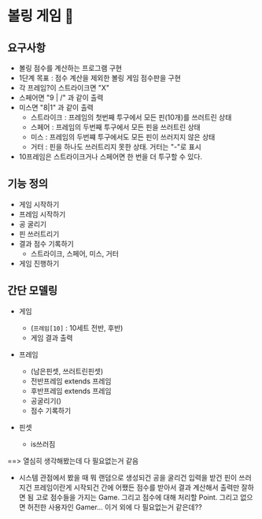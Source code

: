 # 볼링 게임 🎳

## 요구사항

- 볼링 점수를 계산하는 프로그램 구현
- 1단계 목표 : 점수 계산을 제외한 볼링 게임 점수판을 구현
- 각 프레임?이 스트라이크면 "X"
- 스페어면 "9 | /" 과 같이 출력
- 미스면 "8|1" 과 같이 출력
  - 스트라이크 : 프레임의 첫번째 투구에서 모든 핀(10개)를 쓰러트린 상태
  - 스페어 : 프레임의 두번째 투구에서 모든 핀을 쓰러트린 상태
  - 미스 : 프레임의 두번쨰 투구에서도 모든 핀이 쓰러지지 않은 상태
  - 거터 : 핀을 하나도 쓰러트리지 못한 상태. 거터는 "-"로 표시
- 10프레임은 스트라이크거나 스페어면 한 번을 더 투구할 수 있다.

## 기능 정의

- 게임 시작하기
- 프레임 시작하기
- 공 굴리기
- 핀 쓰러트리기
- 결과 점수 기록하기
  - 스트라이크, 스페어, 미스, 거터
- 게임 진행하기

## 간단 모델링

- 게임
  - (`프레임[10]` : 10세트 전반, 후반)
  - 게임 결과 출력
- 프레임
  - (남은핀셋, 쓰러트린핀셋)
  - 전반프레임 extends 프레임
  - 후반프레임 extends 프레임
  - 공굴리기()
  - 점수 기록하기 
  
- 핀셋
  - is쓰러짐
  
  
==> 열심히 생각해봤는데 다 필요없는거 같음
- 시스템 관점에서 봤을 때 뭐 랜덤으로 생성되건 공을 굴리건 입력을 받건 
핀이 쓰러지건 프레임이란게 시작되건 간에
어쨌든 점수를 받아서 결과 계산해서 출력만 잘하면 됨
고로 점수들을 가지는 Game. 그리고 점수에 대해 처리할 Point.
그리고 없으면 허전한 사용자인 Gamer... 이거 외에 다 필요없는거 같은데??